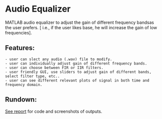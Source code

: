 # Audio Equalizer
 MATLAB audio equalizer to adjust the gain of different frequency bandsas the user prefers. [ i.e., if the user likes base, he will increase the gain of low frequencies].
## Features:
    - user can slect any audio (.wav) file to modify.
    - user can individually adjust gain of different frequency bands.
    - user can choose between FIR or IIR filters.
    - user friendly GUI, use sliders to adjust gain of different bands, select filter type, etc..
    - user can see different relevant plots of signal in both time and frequency domain.
## Rundown:
 [See report](./6870_6952_6967_DSPFinalProject.docx.pdf) for code and screenshots of outputs.
